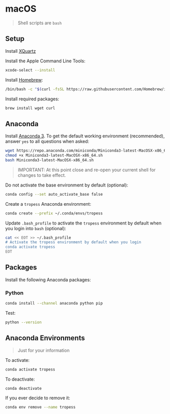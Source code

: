 # macOS

>  Shell scripts are `bash`

## Setup

Install [XQuartz](https://www.xquartz.org)

Install the Apple Command Line Tools:

```bash
xcode-select --install
```

Install [Homebrew](https://brew.sh/):

```bash
/bin/bash -c "$(curl -fsSL https://raw.githubusercontent.com/Homebrew/install/HEAD/install.sh)"
```

Install required packages:

```bash
brew install wget curl
```

## Anaconda

Install [Anaconda 3](https://docs.conda.io/projects/conda/en/latest/user-guide/install/macos.html). To get the default working environment (recommended), answer `yes` to all questions when asked:

```bash
wget https://repo.anaconda.com/miniconda/Miniconda3-latest-MacOSX-x86_64.sh
chmod +x Miniconda3-latest-MacOSX-x86_64.sh
bash Miniconda3-latest-MacOSX-x86_64.sh
```

>  IMPORTANT: At this point close and re-open your current shell for changes to take effect.

Do not activate the base environment by default (optional):

```bash
conda config --set auto_activate_base false
```

Create a `tropess` Anaconda environment:

```bash
conda create --prefix ~/.conda/envs/tropess
```

Update `.bash_profile` to activate the `tropess` environment  by default when you login into `bash` (optional):

```bash
cat << EOT >> ~/.bash_profile
# Activate the tropess environment by default when you login
conda activate tropess
EOT
```

## Packages

Install the following Anaconda packages:

### Python

```bash
conda install --channel anaconda python pip
```

Test:

```bash
python --version
```

## Anaconda Environments

> Just for your information

To activate:

```bash
conda activate tropess
```

To deactivate:

```bash
conda deactivate
```

If you ever decide to remove it:

```bash
conda env remove --name tropess
```

